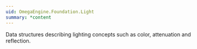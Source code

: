 ```yaml
---
uid: OmegaEngine.Foundation.Light
summary: *content
---
```

Data structures describing lighting concepts such as color, attenuation and reflection.
